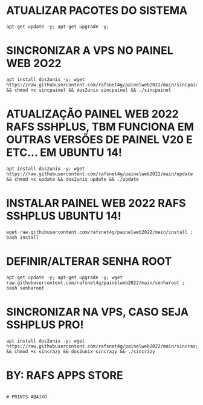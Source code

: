 # ATUALIZAR PACOTES DO SISTEMA
```
apt-get update -y; apt-get upgrade -y;
```

# SINCRONIZAR A VPS NO PAINEL WEB 2O22
```
apt install dos2unix -y; wget https://raw.githubusercontent.com/rafsnet4g/painelweb2022/main/sincpainel && chmod +x sincpainel && dos2unix sincpainel && ./sincpainel
```

# ATUALIZAÇÃO PAINEL WEB 2022 RAFS SSHPLUS, TBM FUNCIONA EM OUTRAS VERSÕES DE PAINEL V20 E ETC... EM UBUNTU 14!
```
apt install dos2unix -y; wget https://raw.githubusercontent.com/rafsnet4g/painelweb2022/main/update && chmod +x update && dos2unix update && ./update
```

# INSTALAR PAINEL WEB 2022 RAFS SSHPLUS UBUNTU 14!
```
wget raw.githubusercontent.com/rafsnet4g/painelweb2022/main/install ; bash install
```

# DEFINIR/ALTERAR SENHA ROOT
```
apt-get update -y; apt-get upgrade -y; wget raw.githubusercontent.com/rafsnet4g/painelweb2022/main/senharoot ; bash senharoot
```

# SINCRONIZAR NA VPS, CASO SEJA SSHPLUS PRO!
```
apt install dos2unix -y; wget https://raw.githubusercontent.com/rafsnet4g/painelweb2022/main/sincrazy && chmod +x sincrazy && dos2unix sincrazy && ./sincrazy
```

# BY: RAFS APPS STORE
```

# PRINTS ABAIXO
```
